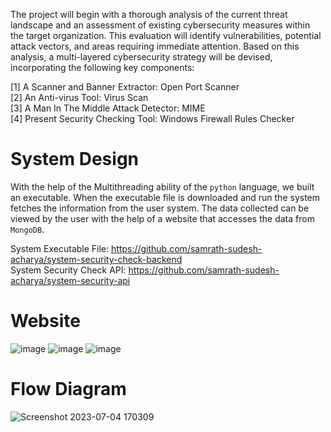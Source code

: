 The project will begin with a thorough analysis of the current threat landscape and an assessment of existing cybersecurity measures within the target organization. This evaluation will identify vulnerabilities, potential attack vectors, and areas requiring immediate attention. Based on this analysis, a multi-layered cybersecurity strategy will be devised, incorporating the following key components:

[1] A Scanner and Banner Extractor: Open Port Scanner <br/>
[2] An Anti-virus Tool: Virus Scan <br/>
[3] A Man In The Middle Attack Detector: MIME <br/>
[4] Present Security Checking Tool: Windows Firewall Rules Checker <br/>

# System Design

With the help of the Multithreading ability of the `python` language, we built an executable. When the executable file is downloaded and run the system fetches the information from the user system. The data collected can be viewed by the user with the help of a website that accesses the data from `MongoDB`.

System Executable File: https://github.com/samrath-sudesh-acharya/system-security-check-backend </br>
System Security Check API: https://github.com/samrath-sudesh-acharya/system-security-api

# Website

![image](https://github.com/samrath-sudesh-acharya/SystemSecuirtyCheck/assets/76547134/c52df532-8ec7-4d6a-9d1a-6c96fc2a9040)
![image](https://github.com/samrath-sudesh-acharya/SystemSecuirtyCheck/assets/76547134/69e97ff6-af9b-42a5-a542-d591afdedc21)
![image](https://github.com/samrath-sudesh-acharya/SystemSecuirtyCheck/assets/76547134/27db3544-d421-45dd-90aa-deac69d05573)



# Flow Diagram

![Screenshot 2023-07-04 170309](https://github.com/RohitGupta1235/SystemSecuirtyCheck/assets/76547134/06eaa503-ef2e-45f8-95d4-a2fd31bebfb4)


